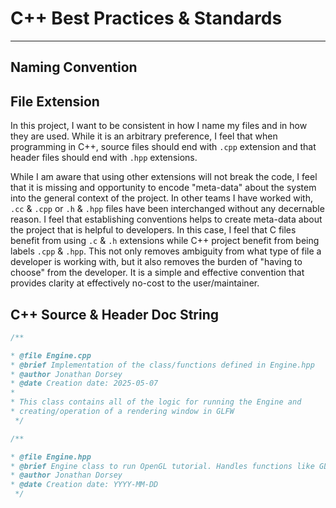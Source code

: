 # C++ Best Practices & Standards

___

## Naming Convention

## File Extension

In this project, I want to be consistent in how I name my files and in how they are used.
While it is an arbitrary preference, I feel that when programming in C++, source files
should end with `.cpp` extension and that header files should end with `.hpp` extensions.

While I am aware that using other extensions will not break the code, I feel that it is missing
and opportunity to encode "meta-data" about the system into the general context of the project.
In other teams I have worked with, `.cc` & `.cpp` or `.h` & `.hpp` files have been interchanged
without any decernable reason. I feel that establishing conventions helps to create meta-data
about the project that is helpful to developers. In this case, I feel that C files benefit from
using `.c` & `.h` extensions while C++ project benefit from being labels `.cpp` & `.hpp`. This
not only removes ambiguity from what type of file a developer is working with, but it also
removes the burden of "having to choose" from the developer. It is a simple and effective convention
that provides clarity at effectively no-cost to the user/maintainer.

## C++ Source & Header Doc String

```cpp
/**

* @file Engine.cpp
* @brief Implementation of the class/functions defined in Engine.hpp
* @author Jonathan Dorsey
* @date Creation date: 2025-05-07
*
* This class contains all of the logic for running the Engine and
* creating/operation of a rendering window in GLFW
 */
```

```cpp
/**

* @file Engine.hpp
* @brief Engine class to run OpenGL tutorial. Handles functions like GLFW setup.
* @author Jonathan Dorsey
* @date Creation date: YYYY-MM-DD
 */
```
